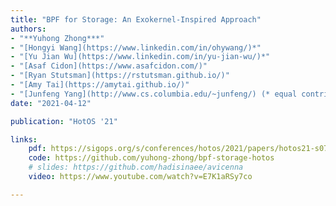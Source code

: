 ```yaml
---
title: "BPF for Storage: An Exokernel-Inspired Approach"
authors:
- "**Yuhong Zhong***"
- "[Hongyi Wang](https://www.linkedin.com/in/ohywang/)*"
- "[Yu Jian Wu](https://www.linkedin.com/in/yu-jian-wu/)*"
- "[Asaf Cidon](https://www.asafcidon.com/)"
- "[Ryan Stutsman](https://rstutsman.github.io/)"
- "[Amy Tai](https://amytai.github.io/)"
- "[Junfeng Yang](http://www.cs.columbia.edu/~junfeng/) (* equal contribution)"
date: "2021-04-12"

publication: "HotOS '21"

links:
    pdf: https://sigops.org/s/conferences/hotos/2021/papers/hotos21-s07-zhong.pdf
    code: https://github.com/yuhong-zhong/bpf-storage-hotos
    # slides: https://github.com/hadisinaee/avicenna
    video: https://www.youtube.com/watch?v=E7K1aRSy7co

---
```


